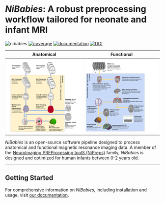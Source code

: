 # *NiBabies*: A robust preprocessing workflow tailored for neonate and infant MRI

![nibabies](https://github.com/nipreps/nibabies/actions/workflows/pytest.yml/badge.svg)
[![coverage](https://codecov.io/gh/nipreps/nibabies/branch/master/graph/badge.svg)](https://app.codecov.io/gh/nipreps/nibabies/branch/master)
[![documentation](https://readthedocs.org/projects/nibabies/badge/?version=latest)](https://nibabies.readthedocs.io/en/latest/)
[![DOI](https://zenodo.org/badge/264223087.svg)](https://zenodo.org/badge/latestdoi/264223087)

Anatomical | Functional
---------- | ----------
![nibabies-anat](./docs/_static/nibabies_anat.png) | ![nibabies-func](./docs/_static/nibabies_func.png)

*NiBabies* is an open-source software pipeline designed to process anatomical and functional magnetic resonance imaging data.
A member of the [NeuroImaging PREProcessing toolS (NiPreps)](https://www.nipreps.org/) family, *NiBabies* is designed and optimized for human infants between 0-2 years old.

---

## Getting Started

For comprehensive information on *NiBabies*, including installation and usage, visit [our documentation](https://nibabies.readthedocs.io/en/latest).

